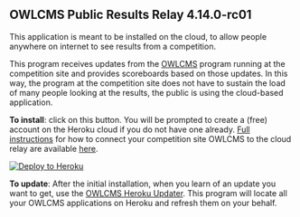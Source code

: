 ## OWLCMS Public Results Relay 4.14.0-rc01

This application is meant to be installed on the cloud, to allow people anywhere on internet to see results from a competition.  

This program receives updates from the [OWLCMS](https://jflamy.github.io/owlcms4/#/index) program running at the competition site and provides scoreboards based on those updates.  In this way, the program at the competition site does not have to sustain the load of many people looking at the results, the public is using the cloud-based application.

**To install**: click on this button.  You will be prompted to create a (free) account on the Heroku cloud if you do not have one already.  [Full instructions](https://jflamy-dev.github.io/owlcms4-prerelease/#/Remote) for how to connect your competition site OWLCMS to the cloud relay are available [here](https://jflamy-dev.github.io/owlcms4-prerelease/#/Remote).

[![Deploy to Heroku](https://www.herokucdn.com/deploy/button.png)](https://heroku.com/deploy?template=https://github.com/jflamy-dev/publicresults-heroku-prerelease/tree/4.14.0-rc01)

**To update**: After the initial installation, when you learn of an update you want to get, use the [OWLCMS Heroku Updater](https://github.com/owlcms/owlcms4-heroku-updater).  This program will locate all your OWLCMS applications on Heroku and refresh them on your behalf.